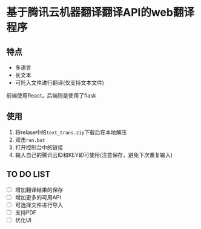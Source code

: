 # 基于腾讯云机器翻译翻译API的web翻译程序 
## 特点
- 多语言
- 长文本
- 可托入文件进行翻译(仅支持文本文件)

前端使用React，后端则是使用了flask

## 使用
1. 将relase中的`text_trans.zip`下载后在本地解压
2. 双击`run.bat`
3. 打开控制台中的链接
4. 输入自己的腾讯云ID和KEY即可使用(注意保存，避免下次重复输入)

## TO DO LIST
- [ ] 增加翻译结果的保存
- [ ] 增加更多的可用API
- [ ] 可选择文件进行导入
- [ ] 支持PDF
- [ ] 优化UI